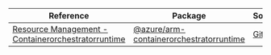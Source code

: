 | Reference | Package | Source |
|---|---|---|
|[Resource Management - Containerorchestratorruntime](arm-containerorchestratorruntime-readme.md)|[@azure/arm-containerorchestratorruntime](https://www.npmjs.com/package/@azure/arm-containerorchestratorruntime)|[GitHub](https://github.com/Azure/azure-sdk-for-js/blob/main/sdk/kubernetesruntime/arm-containerorchestratorruntime)|
